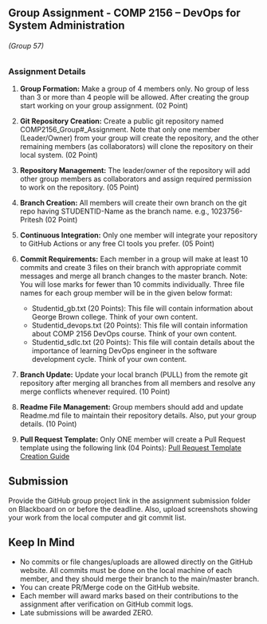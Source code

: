 ## Group Assignment - COMP 2156 – DevOps for System Administration
###### (Group 57)
### Assignment Details

1. **Group Formation:** Make a group of 4 members only. No group of less than 3 or more than 4 people will be allowed. After creating the group start working on your group assignment. (02 Point)

2. **Git Repository Creation:** Create a public git repository named COMP2156_Group#_Assignment. Note that only one member (Leader/Owner) from your group will create the repository, and the other remaining members (as collaborators) will clone the repository on their local system. (02 Point)

3. **Repository Management:** The leader/owner of the repository will add other group members as collaborators and assign required permission to work on the repository. (05 Point)

4. **Branch Creation:** All members will create their own branch on the git repo having STUDENTID-Name as the branch name. e.g., 1023756-Pritesh (02 Point)

5. **Continuous Integration:** Only one member will integrate your repository to GitHub Actions or any free CI tools you prefer. (05 Point)

6. **Commit Requirements:** Each member in a group will make at least 10 commits and create 3 files on their branch with appropriate commit messages and merge all branch changes to the master branch. Note: You will lose marks for fewer than 10 commits individually. Three file names for each group member will be in the given below format:
   - Studentid_gb.txt (20 Points): This file will contain information about George Brown college. Think of your own content.
   - Studentid_devops.txt (20 Points): This file will contain information about COMP 2156 DevOps course. Think of your own content.
   - Studentid_sdlc.txt (20 Points): This file will contain details about the importance of learning DevOps engineer in the software development cycle. Think of your own content.

7. **Branch Update:** Update your local branch (PULL) from the remote git repository after merging all branches from all members and resolve any merge conflicts whenever required. (10 Point)

8. **Readme File Management:** Group members should add and update Readme.md file to maintain their repository details. Also, put your group details. (10 Point)

9. **Pull Request Template:** Only ONE member will create a Pull Request template using the following link (04 Points): [Pull Request Template Creation Guide](https://docs.github.com/en/communities/using-templates-to-encourage-useful-issues-and-pull-requests/creating-a-pull-request-template-for-your-repository)

## Submission

Provide the GitHub group project link in the assignment submission folder on Blackboard on or before the deadline. Also, upload screenshots showing your work from the local computer and git commit list.

## Keep In Mind

- No commits or file changes/uploads are allowed directly on the GitHub website. All commits must be done on the local machine of each member, and they should merge their branch to the main/master branch.
- You can create PR/Merge code on the GitHub website.
- Each member will award marks based on their contributions to the assignment after verification on GitHub commit logs.
- Late submissions will be awarded ZERO.
